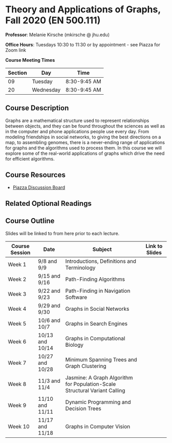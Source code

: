 # Theory and Applications of Graphs, Fall 2020 (EN 500.111)

**Professor**: Melanie Kirsche (mkirsche @ jhu.edu)

**Office Hours**: Tuesdays 10:30 to 11:30 or by appointment - see Piazza for Zoom link


**Course Meeting Times**

| Section | Day | Time 
|---|---|---|
| 09 | Tuesday | 8:30-9:45 AM |
| 20 | Wednesday | 8:30-9:45 AM |


## Course Description

Graphs are a mathematical structure used to represent relationships between objects, and they can be found throughout the sciences as well as in the computer and phone applications people use every day.  From modeling friendships in social networks, to giving the best directions on a map, to assembling genomes, there is a never-ending range of applications for graphs and the algorithms used to process them.  In this course we will explore some of the real-world applications of graphs which drive the need for efficient algorithms.

## Course Resources
* [Piazza Discussion Board](piazza.com/jhu/fall2020/en500111)

## Related Optional Readings


## Course Outline

Slides will be linked to from here prior to each lecture.

| Course Session | Date | Subject | Link to Slides |
|---|---|---|---|
| Week 1 | 9/8 and 9/9 | Introductions, Definitions and Terminology | |
| Week 2 | 9/15 and 9/16 | Path-Finding Algorithms | |
| Week 3 | 9/22 and 9/23 | Path-Finding in Navigation Software  | |
| Week 4 | 9/29 and 9/30 | Graphs in Social Networks | |
| Week 5 | 10/6 and 10/7 | Graphs in Search Engines | |
| Week 6 | 10/13 and 10/14 | Graphs in Computational Biology | |
| Week 7 | 10/27 and 10/28 | Minimum Spanning Trees and Graph Clustering | |
| Week 8 | 11/3 and 11/4 | Jasmine: A Graph Algorithm for Population-Scale Structural Variant Calling | |
| Week 9 | 11/10 and 11/11 | Dynamic Programming and Decision Trees | |
| Week 10 | 11/17 and 11/18 | Graphs in Computer Vision | |
